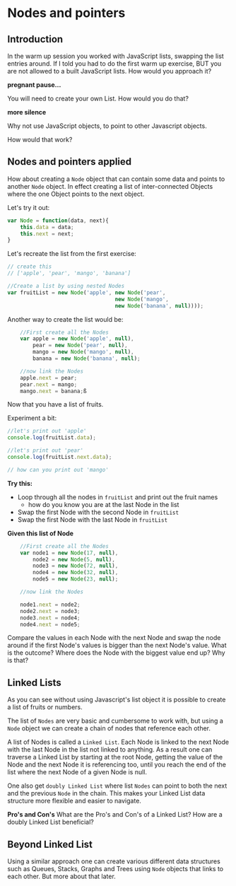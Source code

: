 # Nodes and pointers

## Introduction

In the warm up session you worked with JavaScript lists, swapping the list entries around. If I told you had to do the first warm up exercise, BUT you are not allowed to a built JavaScript lists. How would you approach it?

**pregnant pause...**

You will need to create your own List. How would you do that?

**more silence**

Why not use JavaScript objects, to point to other Javascript objects.

How would that work?

## Nodes and pointers applied

How about creating a `Node` object that can contain some data and points to another `Node` object. In effect creating a list of inter-connected Objects where the one Object points to the next object.

Let's try it out:

```javascript
var Node = function(data, next){
    this.data = data;
    this.next = next;
}
```

Let's recreate the list from the first exercise:

```javascript
// create this
// ['apple', 'pear', 'mango', 'banana']

//Create a list by using nested Nodes
var fruitList = new Node('apple', new Node('pear',
                                  new Node('mango',
                                  new Node('banana', null))));
```

Another way to create the list would be:

```javascript
    //First create all the Nodes
    var apple = new Node('apple', null),
        pear = new Node('pear', null),
        mango = new Node('mango', null),
        banana = new Node('banana', null);

    //now link the Nodes
    apple.next = pear;
    pear.next = mango;
    mango.next = banana;ß    
```

Now that you have a list of fruits.

Experiment a bit:

```javascript
//let's print out 'apple'
console.log(fruitList.data);

//let's print out 'pear'
console.log(fruitList.next.data);

// how can you print out 'mango'

```

**Try this:**

* Loop through all the nodes in `fruitList` and print out the fruit names
    * how do you know you are at the last Node in the list
* Swap the first Node with the second Node in `fruitList`
* Swap the first Node with the last Node in `fruitList`


**Given this list of Node**

```javascript
    //First create all the Nodes
    var node1 = new Node(17, null),
        node2 = new Node(5, null),
        node3 = new Node(72, null),
        node4 = new Node(32, null),
        node5 = new Node(23, null);

    //now link the Nodes

    node1.next = node2;
    node2.next = node3;
    node3.next = node4;
    node4.next = node5;

```

Compare the values in each Node with the next Node and swap the node around if the first Node's values is bigger than the next Node's value. What is the outcome? Where does the Node with the biggest value end up? Why is that?

## Linked Lists

As you can see without using Javascript's list object it is possible to create a list of fruits or numbers.

The list of `Nodes` are very basic and cumbersome to work with, but using a `Node` object we can create a chain of nodes that reference each other.

A list of Nodes is called a `Linked List`. Each Node is linked to the next Node with the last Node in the list not linked to anything. As a result one can traverse a Linked List by starting at the root Node, getting the value of the Node and the next Node it is referencing too, until you reach the end of the list where the next Node of a given Node is null.

One also get `doubly Linked List` where list `Nodes` can point to both the next and the previous `Node` in the chain. This makes your Linked List data structure more flexible and easier to navigate.

**Pro's and Con's** What are the Pro's and Con's of a Linked List? How are a doubly Linked List beneficial?

## Beyond Linked List

Using a similar approach one can create various different data structures such as Queues, Stacks, Graphs and Trees using `Node` objects that links to each other. But more about that later.
